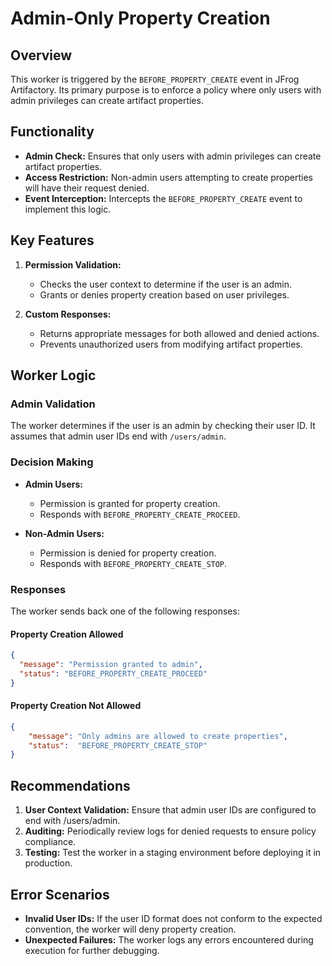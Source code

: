 # Admin-Only Property Creation

## Overview  
This worker is triggered by the `BEFORE_PROPERTY_CREATE` event in JFrog Artifactory. Its primary purpose is to enforce a policy where only users with admin privileges can create artifact properties.
  

## Functionality  

- **Admin Check:** Ensures that only users with admin privileges can create artifact properties.
- **Access Restriction:** Non-admin users attempting to create properties will have their request denied.
- **Event Interception:** Intercepts the `BEFORE_PROPERTY_CREATE` event to implement this logic.

## Key Features

1. **Permission Validation:**
   - Checks the user context to determine if the user is an admin.
   - Grants or denies property creation based on user privileges.

2. **Custom Responses:**
   - Returns appropriate messages for both allowed and denied actions.
   - Prevents unauthorized users from modifying artifact properties.

## Worker Logic

### Admin Validation
The worker determines if the user is an admin by checking their user ID. It assumes that admin user IDs end with `/users/admin`. 

### Decision Making
- **Admin Users:**
  - Permission is granted for property creation.
  - Responds with `BEFORE_PROPERTY_CREATE_PROCEED`.

- **Non-Admin Users:**
  - Permission is denied for property creation.
  - Responds with `BEFORE_PROPERTY_CREATE_STOP`.

### Responses
The worker sends back one of the following responses:

#### Property Creation Allowed
```json
{
  "message": "Permission granted to admin",
  "status": "BEFORE_PROPERTY_CREATE_PROCEED"
}
```

#### Property Creation Not Allowed
``` json 
{
    "message": "Only admins are allowed to create properties",
    "status":  "BEFORE_PROPERTY_CREATE_STOP"
}
```

## Recommendations  

1. **User Context Validation:** Ensure that admin user IDs are configured to end with /users/admin. 
2. **Auditing:** Periodically review logs for denied requests to ensure policy compliance.  
3. **Testing:** Test the worker in a staging environment before deploying it in production.  

## Error Scenarios  

- **Invalid User IDs:** If the user ID format does not conform to the expected convention, the worker will deny property creation.  
- **Unexpected Failures:** The worker logs any errors encountered during execution for further debugging.  
